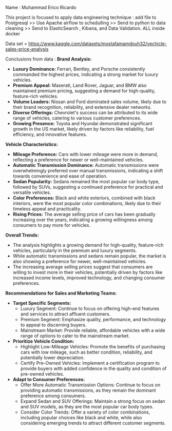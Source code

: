 Name : Muhammad Erico Ricardo

This project is focused to apply data engineering technique :
add file to Postgresql >> Use Apache airflow to schedulling >> Send to python to data cleaning >> Send to ElasticSearch , Kibana, and Data Validation.
ALL inside docker 

Data set = https://www.kaggle.com/datasets/mostafamamdouh32/vechicle-sales-price-analysis

Conclusions from data :
**Brand Analysis:**

* **Luxury Dominance:** Ferrari, Bentley, and Porsche consistently commanded the highest prices, indicating a strong market for luxury vehicles.
* **Premium Appeal:** Maserati, Land Rover, Jaguar, and BMW also maintained premium pricing, suggesting a demand for high-quality, feature-rich vehicles.
* **Volume Leaders:** Nissan and Ford dominated sales volume, likely due to their brand recognition, reliability, and extensive dealer networks.
* **Diverse Offerings:** Chevrolet's success can be attributed to its wide range of vehicles, catering to various customer preferences.
* **Growing Presence:** Toyota and Hyundai demonstrated significant growth in the US market, likely driven by factors like reliability, fuel efficiency, and innovative features.

**Vehicle Characteristics:**

* **Mileage Preference:** Cars with lower mileage were more in demand, reflecting a preference for newer or well-maintained vehicles.
* **Automatic Transmission Dominance:** Automatic transmissions were overwhelmingly preferred over manual transmissions, indicating a shift towards convenience and ease of operation.
* **Sedan Popularity:** Sedans remained the most popular car body type, followed by SUVs, suggesting a continued preference for practical and versatile vehicles.
* **Color Preferences:** Black and white exteriors, combined with black interiors, were the most popular color combinations, likely due to their timeless appeal and practicality.
* **Rising Prices:** The average selling price of cars has been gradually increasing over the years, indicating a growing willingness among consumers to pay more for vehicles.

**Overall Trends:**

* The analysis highlights a growing demand for high-quality, feature-rich vehicles, particularly in the premium and luxury segments.
* While automatic transmissions and sedans remain popular, the market is also showing a preference for newer, well-maintained vehicles.
* The increasing average selling prices suggest that consumers are willing to invest more in their vehicles, potentially driven by factors like increased income levels, improved technology, and changing consumer preferences.

**Recommendations for Sales and Marketing Teams:**

* **Target Specific Segments:**
    * Luxury Segment: Continue to focus on offering high-end features and services to attract affluent customers.
    * Premium Segment: Emphasize quality, performance, and technology to appeal to discerning buyers.
    * Mainstream Market: Provide reliable, affordable vehicles with a wide range of options to cater to the mainstream market.
* **Prioritize Vehicle Condition:**
    * Highlight Low-Mileage Vehicles: Promote the benefits of purchasing cars with low mileage, such as better condition, reliability, and potentially lower depreciation.
    * Certify Pre-Owned Vehicles: Implement a certification program to provide buyers with added confidence in the quality and condition of pre-owned vehicles.
* **Adapt to Consumer Preferences:**
    * Offer More Automatic Transmission Options: Continue to focus on providing automatic transmissions, as they remain the dominant preference among consumers.
    * Expand Sedan and SUV Offerings: Maintain a strong focus on sedan and SUV models, as they are the most popular car body types.
    * Consider Color Trends: Offer a variety of color combinations, including popular choices like black and white, while also considering emerging trends to attract different customer segments.
